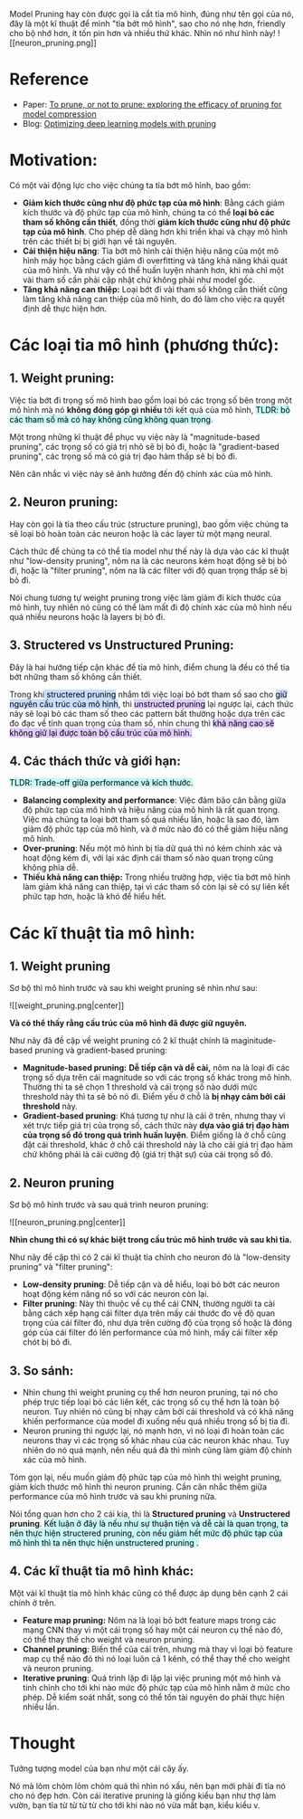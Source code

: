 Model Pruning hay còn được gọi là cắt tỉa mô hình, đúng như tên gọi của nó, đây là một kĩ thuật để mình "tỉa bớt mô hình", sao cho nó nhẹ hơn, friendly cho bộ nhớ hơn, ít tốn pin hơn và nhiều thứ khác. Nhìn nó như hình này!
![[neuron_pruning.png]]

# Reference
- Paper: [To prune, or not to prune: exploring the efficacy of pruning for model compression](https://arxiv.org/pdf/1710.01878.pdf)
- Blog: [Optimizing deep learning models with pruning](https://medium.com/@jan_marcel_kezmann/optimizing-deep-learning-models-with-pruning-a-practical-guide-163e990c02af#cb63)

# Motivation:
Có một vài động lực cho việc chúng ta tỉa bớt mô hình, bao gồm:
- **Giảm kích thước cũng như độ phức tạp của mô hình**: Bằng cách giảm kích thước và độ phức tạp của mô hình, chúng ta có thể **loại bỏ các tham số không cần thiết**, đồng thời **giảm kích thước cũng như độ phức tạp của mô hình**. Cho phép dễ dàng hơn khi triển khai và chạy mô hình trên các thiết bị bị giới hạn về tài nguyên. 
- **Cải thiện hiệu năng**: Tỉa bớt mô hình cải thiện hiệu năng của một mô hình máy học bằng cách giảm đi overfitting và tăng khả năng khái quát của mô hình. Và như vậy có thể huấn luyện nhanh hơn, khi mà chỉ một vài tham số cần phải cập nhật chứ không phải như model gốc. 
- **Tăng khả năng can thiệp:** Loại bớt đi vài tham số không cần thiết cũng làm tăng khả năng can thiệp của mô hình, do đó làm cho việc ra quyết định dễ thực hiện hơn. 

# Các loại tỉa mô hình (phương thức):
## 1. Weight pruning:

Việc tỉa bớt đi trọng số mô hình bao gồm loại bỏ các trọng số bên trong một mô hình mà nó **không đóng góp gì nhiều** tới kết quả của mô hình, <mark style="background: #ABF7F7A6;">TLDR: bỏ các tham số mà có hay không cũng không quan trọng</mark>.

Một trong những kĩ thuật để phục vụ việc này là "magnitude-based pruning", các trọng số có giá trị nhỏ sẽ bị bỏ đi, hoặc là "gradient-based pruning", các trọng số mà có giá trị đạo hàm thấp sẽ bị bỏ đi. 

Nên cân nhắc vì việc này sẽ ảnh hưởng đến độ chính xác của mô hình. 

## 2. Neuron pruning:

Hay còn gọi là tỉa theo cấu trúc (structure pruning), bao gồm việc chúng ta sẽ loại bỏ hoàn toàn các neuron hoặc là các layer từ một mạng neural. 

Cách thức để chúng ta có thể tỉa model như thế này là dựa vào các kĩ thuật như "low-density pruning", nôm na là các  neurons kém hoạt động sẽ bị bỏ đi, hoặc là "filter pruning", nôm na là các filter với độ quan trọng thấp sẽ bị bỏ đi.

Nói chung tương tự weight pruning trong việc làm giảm đi kích thước của mô hình, tuy nhiên nó cũng có thể làm mất đi độ chính xác của mô hình nếu quá nhiều neurons hoặc là layers bị bỏ đi. 

## 3. Structered vs Unstructured Pruning:

Đây là hai hướng tiếp cận khác để tỉa mô hình, điểm chung là đều có thể tỉa bớt những tham số không cần thiết. 

Trong khi<mark style="background: #ADCCFFA6;"> structered pruning</mark> nhắm tới việc loại bỏ bớt tham số sao cho <mark style="background: #ADCCFFA6;">giữ nguyên cấu trúc của mô hình</mark>, thì <mark style="background: #D2B3FFA6;">unstructed pruning</mark> lại ngược lại, cách thức này sẽ loại bỏ các tham số theo các pattern bất thường hoặc dựa trên các đo đạc về tính quan trọng của tham số, nhìn chung thì <mark style="background: #D2B3FFA6;">khả năng cao sẽ không giữ lại được toàn bộ cấu trúc của mô hình. </mark>


## 4. Các thách thức và giới hạn:

<mark style="background: #ABF7F7A6;">TLDR: Trade-off giữa performance và kích thước.</mark>
- **Balancing complexity and performance**: Việc đảm bảo cân bằng giữa độ phức tạp của mô hình và hiệu năng của mô hình là rất quan trọng. Việc mà chúng ta loại bớt tham số quá nhiều lần, hoặc là sao đó, làm giảm độ phức tạp của mô hình, và ở mức nào đó có thể giảm hiệu năng mô hình.
- **Over-pruning**: Nếu một mô hình bị tỉa dữ quá thì nó kém chính xác và hoạt động kém đi, với lại xác định cái tham số nào quan trọng cũng không phỉa dễ. 
- **Thiếu khả năng can thiệp:** Trong nhiều trường hợp, việc tỉa bớt mô hình làm giảm khả năng can thiệp, tại vì các tham số còn lại sẽ có sự liên kết phức tạp hơn, hoặc là khó để hiểu hết. 
# Các kĩ thuật tỉa mô hình:

## 1. Weight pruning

Sơ bộ thì mô hình trước và sau khi weight pruning sẽ nhìn như sau:

![[weight_pruning.png|center]]

**Và có thể thấy rằng cấu trúc của mô hình đã được giữ nguyên.** 

Như nãy đã đề cập về weight pruning có 2 kĩ thuật chính là maginitude-based pruning và gradient-based pruning:

- **Magnitude-based pruning:** **Dễ tiếp cận và dễ cài,** nôm na là loại đi các trọng số dựa trên cái magnitude so với các trọng số khác trong mô hình. Thường thì ta sẽ chọn 1 threshold và cái trọng số nào dưới mức threshold này thì ta sẽ bỏ nó đi. Điểm yếu ở chỗ là **bị nhạy cảm bởi cái threshold** này. 
- **Gradient-based pruning**: Khá tương tự như là cái ở trên, nhưng thay vì xét trực tiếp giá trị của trọng số, cách thức này **dựa vào giá trị đạo hàm của trọng số đó trong quá trình huấn luyện**. Điểm giống là ở chỗ cũng đặt cái threshold, khác ở chỗ cái threshold này là cho cái giá trị đạo hàm chứ không phải là cái cường độ (giá trị thật sự) của cái trọng số đó. 

## 2. Neuron pruning

Sơ bộ mô hình trước và sau quá trình neuron pruning:

![[neuron_pruning.png|center]]

**Nhìn chung thì có sự khác biệt trong cấu trúc mô hình trước và sau khi tỉa.**

Như nãy đề cập thì có 2 cái kĩ thuật tỉa chính cho neuron đó là "low-density pruning" và "filter pruning":
- **Low-density pruning**: Dễ tiếp cận và dễ hiểu, loại bỏ bớt các neuron hoạt động kém năng nổ so với các neuron còn lại. 
- **Filter pruning**: Này thì thuộc về cụ thể cái CNN, thường người ta cài bằng cách xếp hạng cái filter dựa trên mấy cái thước đo về độ quan trọng của cái filter đó, như dựa trên cường độ của trọng số hoặc là đóng góp của cái filter đó lên performance của mô hình, mấy cái filter xếp chót bị bỏ đi. 
## 3. So sánh:

- Nhìn chung thì weight pruning cụ thể hơn neuron pruning, tại nó cho phép trực tiếp loại bỏ các liên kết, các trọng số cụ thể hơn là toàn bộ neuron. Tuy nhiên nó cũng bị nhạy cảm bởi cái threshold và có khả năng khiến performance của model đi xuống nếu quá nhiều trọng số bị tỉa đi. 
- Neuron pruning thì ngược lại, nó mạnh hơn, vì nó loại đi hoàn toàn các neurons thay vì các trọng số khác nhau của các neuron khác nhau. Tuy nhiên do nó quá mạnh, nên nếu quá đà thì mình cũng làm giảm độ chính xác của mô hình.

Tóm gọn lại, nếu muốn giảm độ phức tạp của mô hình thì weight pruning, giảm kích thước mô hình thì neuron pruning. Cần cân nhắc thêm giữa performance của mô hình trước và sau khi pruning nữa. 

Nói tổng quan hơn cho 2 cái kia, thì là **Structured pruning** và **Unstructered pruning**. <mark style="background: #ABF7F7A6;">Kết luận ở đây là nếu như sự thuận tiện và dễ cài là quan trọng, ta nên thực hiện structered pruning, còn nếu giảm hết mức độ phức tạp của mô hình thì ta nên thực hiện unstructered pruning .</mark>

## 4. Các kĩ thuật tỉa mô hình khác:

Một vài kĩ thuật tỉa mô hình khác cũng có thể được áp dụng bên cạnh 2 cái chính ở trên. 
- **Feature map pruning:**  Nôm na là loại bỏ bớt feature maps trong các mạng CNN thay vì một cái trọng số hay một cái neuron cụ thể nào đó, có thể thay thế cho weight và neuron pruning. 
- **Channel pruning**: Biến thể của cái trên, nhưng mà thay vì loại bỏ feature map cụ thể nào đó thì nó loại luôn cả 1 kênh, có thể thay thế cho weight và neuron pruning.
- **Iterative pruning**: Quá trình lặp đi lặp lại việc pruning một mô hình và tinh chỉnh cho tới khi nào mức độ phức tạp của mô hình nằm ở mức cho phép. Dễ kiểm soát nhất, song có thể tốn tài nguyên do phải thực hiện nhiều lần.  

# Thought

Tưởng tượng model của bạn như một cái cây ấy. 

Nó mà lỏm chỏm lỏm chỏm quá thì nhìn nó xấu, nên bạn mới phải đi tỉa nó cho nó đẹp hơn. Còn cái iterative pruning là giống kiểu bạn như thợ làm vườn, bạn tỉa từ từ từ từ cho tới khi nào nó vừa mắt bạn, kiểu kiểu v. 